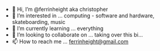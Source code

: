 - 👋 Hi, I’m @ferrinheight aka christopher
- 👀 I’m interested in ... computing - software and hardware, skateboarding, music
- 🌱 I’m currently learning ... everything
- 💞️ I’m looking to collaborate on ... taking over this bi...
- 📫 How to reach me ... ferrinheight@gmail.com

<!---
ferrinheight/ferrinheight is a ✨ special ✨ repository because its `README.md` (this file) appears on your GitHub profile.
You can click the Preview link to take a look at your changes.
--->
